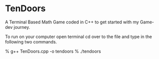 # TenDoors

A Terminal Based Math Game coded in C++ to get started with my Game-dev journey.

To run on your computer open terminal cd over to the file and type in the following two commands.

% g++ TenDoors.cpp -o tendoors
                             % ./tendoors
